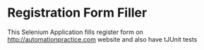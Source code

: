 # Registration Form Filler

This Selenium Application fills register form on http://automationpractice.com website and also have tJUnit tests
